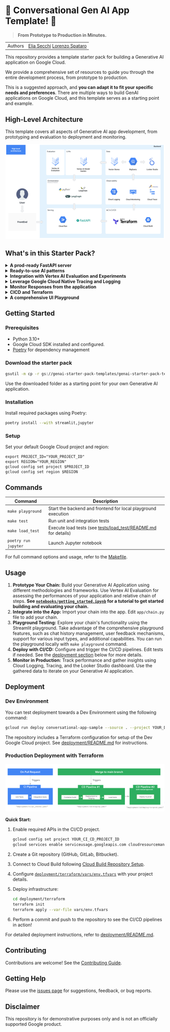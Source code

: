 # 🚀 Conversational Gen AI App Template! 🚀

> **From Prototype to Production in Minutes.**

| | |
|-|-|
| Authors | [Elia Secchi](https://github.com/eliasecchig) [Lorenzo Spataro](https://github.com/lspataroG) |

This repository provides a template starter pack for building a Generative AI application on Google Cloud. 

We provide a comprehensive set of resources to guide you through the entire development process, from prototype to production.

This is a suggested approach, and **you can adapt it to fit your specific needs and preferences**. There are multiple ways to build GenAI applications on Google Cloud, and this template serves as a starting point and example. 

## High-Level Architecture

This template covers all aspects of Generative AI app development, from prototyping and evaluation to deployment and monitoring.

![High Level Architecture](images/high_level_architecture.png "Architecture")

## What's in this Starter Pack?

<details>
<summary><b>A prod-ready FastAPI server</b></summary>

| Description                                                                                                                                                                                       | Visualization                            |
| ------------------------------------------------------------------------------------------------------------------------------------------------------------------------------------------------- | ---------------------------------------- |
| The template includes a production-ready FastAPI server with real-time chat interface, event streaming, auto-generated docs. Designed for scalability and easy integration with monitoring tools. | ![FastAPI docs](images/fastapi_docs.png) |

</details>

<details>
<summary><b>Ready-to-use AI patterns</b></summary>

| Description                                                                                                                                                                                                                                                                                                                                             | Visualization                                        |
| ------------------------------------------------------------------------------------------------------------------------------------------------------------------------------------------------------------------------------------------------------------------------------------------------------------------------------------------------------- | ---------------------------------------------------- |
| Start with a variety of common patterns: this repository offers examples including a basic conversational chain, a production-ready RAG (Retrieval-Augmented Generation) chain developed with python, and a LangGraph agent implementation. Use them in the application by changing one line of code. See the [Readme](app/README.md) for more details. | ![patterns available](images/patterns_available.png) |

</details>

<details>
<summary><b>Integration with Vertex AI Evaluation and Experiments</b></summary>

| Description                                                                                                                              | Visualization                                            |
| ---------------------------------------------------------------------------------------------------------------------------------------- | -------------------------------------------------------- |
| The repository showcases how to evaluate Generative AI applications using tools like Vertex AI rapid eval SDK and Vertex AI Experiments. | ![Vertex AI Rapid Eval](images/vertex_ai_rapid_eval.png) |

</details>

<details>
<summary><b>Leverage Google Cloud Native Tracing and Logging</b></summary>

| Description                                                                                                         | Visualization                                  |
| ------------------------------------------------------------------------------------------------------------------- | ---------------------------------------------- |
| Seamlessly integrate with OpenTelemetry, Cloud Trace, Cloud Logging and BigQuery for comprehensive data collection. | ![Tracing Preview](images/tracing_preview.png) |

</details>

<details>

<summary><b>Monitor Responses from the application</b></summary>

| Description                                                                                                                                                                                                                                        | Visualization                         |
| -------------------------------------------------------------------------------------------------------------------------------------------------------------------------------------------------------------------------------------------------- | ------------------------------------- |
| Monitor your Generative AI Application's performance. We provide a Looker Studio [dashboard](https://lookerstudio.google.com/u/0/reporting/fa742264-4b4b-4c56-81e6-a667dd0f853f) to monitor application conversation statistics and user feedback. | ![Dashboard1](images/dashboard_1.png) |
| We can also drill down to individual conversations and view the messages exchanged                                                                                                                                                                 | ![Dashboard2](images/dashboard_2.png) |

</details>

<details>
<summary><b>CICD and Terraform </b></summary>

| Description                                                                                                                                                                                                                                                                       | Visualization            |
| --------------------------------------------------------------------------------------------------------------------------------------------------------------------------------------------------------------------------------------------------------------------------------- | ------------------------ |
| Streamline your deployments with Cloud Build. Enhance reliability through automated testing. The template includes implementation of unit, integration and load tests and a set of terraform resources for you to setup your own Google Cloud project in a matter of minutes. | ![cicd](images/cicd.png) |

</details>

<details>
<summary><b>A comprehensive UI Playground</b></summary>

| Description                                                                                                                                                 | Visualization                                |
| ----------------------------------------------------------------------------------------------------------------------------------------------------------- | -------------------------------------------- |
| Experiment with your Generative AI Application in a feature-rich playground, including chat curation, user feedback collection, multimodal input, and more! | ![Streamlit View](images/streamlit_view.png) |

</details>

## Getting Started

### Prerequisites

- Python 3.10+
- Google Cloud SDK installed and configured.
- [Poetry](https://python-poetry.org/docs/#installation) for dependency management

### Download the starter pack

```bash
gsutil -m cp -r gs://genai-starter-pack-templates/genai-starter-pack-template .
```

Use the downloaded folder as a starting point for your own Generative AI application.

### Installation

Install required packages using Poetry:

```bash
poetry install --with streamlit,jupyter
```

### Setup

Set your default Google Cloud project and region:

```commandline
export PROJECT_ID="YOUR_PROJECT_ID"
export REGION="YOUR_REGION"
gcloud config set project $PROJECT_ID
gcloud config set region $REGION
```

## Commands

| Command              | Description                                                                                 |
| -------------------- | ------------------------------------------------------------------------------------------- |
| `make playground`    | Start the backend and frontend for local playground execution                               |
| `make test`          | Run unit and integration tests                                                              |
| `make load_test`     | Execute load tests (see [tests/load_test/README.md](tests/load_test/README.md) for details) |
| `poetry run jupyter` | Launch Jupyter notebook                                                                     |

For full command options and usage, refer to the [Makefile](Makefile).

## Usage

1. **Prototype Your Chain:** Build your Generative AI Application using different methodologies and frameworks. Use Vertex AI Evaluation for assessing the performances of your application and relative chain of steps. **See [`notebooks/getting_started.ipynb`](notebooks/getting_started.ipynb) for a tutorial to get started building and evaluating your chain.**
2. **Integrate into the App:** Import your chain into the app. Edit `app/chain.py` file to add your chain.
3. **Playground Testing:** Explore your chain's functionality using the Streamlit playground. Take advantage of the comprehensive playground features, such as chat history management, user feedback mechanisms, support for various input types, and additional capabilities. You can run the playground locally with `make playground` command.
4. **Deploy with CI/CD:** Configure and trigger the CI/CD pipelines. Edit tests if needed. See the [deployment section](#deployment) below for more details.
5. **Monitor in Production:** Track performance and gather insights using Cloud Logging, Tracing, and the Looker Studio dashboard. Use the gathered data to iterate on your Generative AI application.

## Deployment

### Dev Environment

You can test deployment towards a Dev Environment using the following command:

```bash
gcloud run deploy conversational-app-sample --source . --project YOUR_DEV_PROJECT_ID
```

The repository includes a Terraform configuration for setup of the Dev Google Cloud project.
See [deployment/README.md](deployment/README.md) for instructions.

### Production Deployment with Terraform

![Deployment Workflow](images/deployment_workflow.png)

**Quick Start:**

1. Enable required APIs in the CI/CD project.

   ```bash
   gcloud config set project YOUR_CI_CD_PROJECT_ID
   gcloud services enable serviceusage.googleapis.com cloudresourcemanager.googleapis.com cloudbuild.googleapis.com secretmanager.googleapis.com
   ```

2. Create a Git repository (GitHub, GitLab, Bitbucket).
3. Connect to Cloud Build following [Cloud Build Repository Setup](https://cloud.google.com/build/docs/repositories#whats_next).
4. Configure [`deployment/terraform/vars/env.tfvars`](deployment/terraform/vars/env.tfvars) with your project details.
5. Deploy infrastructure:

   ```bash
   cd deployment/terraform
   terraform init
   terraform apply --var-file vars/env.tfvars
   ```

6. Perform a commit and push to the repository to see the CI/CD pipelines in action!

For detailed deployment instructions, refer to [deployment/README.md](deployment/README.md).

## Contributing

Contributions are welcome! See the [Contributing Guide](CONTRIBUTING.md).

## Getting Help

Please use the [issues page](https://github.com/GoogleCloudPlatform/generative-ai/issues) for suggestions, feedback, or bug reports.

## Disclaimer

This repository is for demonstrative purposes only and is not an officially supported Google product.
